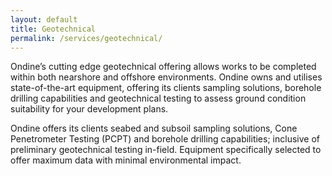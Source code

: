 ```yaml
---
layout: default
title: Geotechnical
permalink: /services/geotechnical/
---
```

Ondine’s cutting edge geotechnical offering allows works to be completed within both nearshore and offshore environments. Ondine owns and utilises state-of-the-art equipment, offering its clients sampling solutions, borehole drilling capabilities and geotechnical testing to assess ground condition suitability for your development plans.

Ondine offers its clients seabed and subsoil sampling solutions, Cone Penetrometer Testing (PCPT) and borehole drilling capabilities; inclusive of preliminary geotechnical testing in-field. Equipment specifically selected to offer maximum data with minimal environmental impact.
